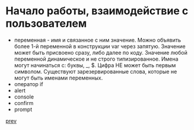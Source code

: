 <h1>Начало работы, взаимодействие с пользователем</h1>

<ul>
<li>
переменная - имя и связанное с ним значение.
Можно объявить более 1-й переменной в конструкции var через запятую. Значение может быть присвоено сразу, либо далее по коду. Значение любой переменной динамическое и не строго типизированное.
Имена могут начинаться с: буквы, _, $. Цифра НЕ может быть первым символом. Существуют зарезервированные слова, которые не могут быть именами переменных.
</li>
<li>
оператор if
</li>
<li>
alert
</li>
<li>
console
</li>
<li>
confirm
</li>
<li>
prompt
</li>
</ul>

<a href="06.md">prev</a>
